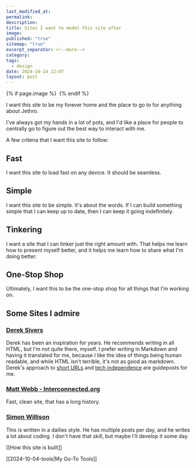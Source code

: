 ```yaml
---
last_modified_at: 
permalink: 
description: 
title: Sites I want to model this site after
image: 
published: "true"
sitemap: "true"
excerpt_separator: <!--more-->
category: 
tags:
  - design
date: 2024-10-24 12:07
layout: post
---
```



{% if page.image %} <img src="{{ page.image }}" alt=""> {% endif %}

I want this site to be my forever home and the place to go to for anything about Jethro. 

I've always got my hands in a lot of pots, and I'd like a place for people to centrally go to figure out the best way to interact with me. 

A few criteria that I want this site to follow: 

## Fast
I want this site to load fast on any device. It should be seamless. 

## Simple
I want this site to be simple. It's about the words. If I can build something simple that I can keep up to date, then I can keep it going indefinitely. 

## Tinkering
I want a site that I can tinker just the right amount with. That helps me learn how to present myself better, and it helps me learn how to share what I'm doing better. 

## One-Stop Shop
Ultimately, I want this to be the one-stop shop for all things that I'm working on. 


## Some Sites I admire
### [Derek Sivers](Sivers.org)
Derek has been an inspiration for years. He recommends writing in all HTML, but I'm not quite there, myself. I prefer writing in Markdown and having it translated for me, because I like the idea of things being human readable, and while HTML isn't terrible, it's not as good as markdown. 
Derek's approach to [short URLs](https://sive.rs/su) and [tech independence](https://sive.rs/ti) are guideposts for me. 
### [Matt Webb - Interconnected.org](https://interconnected.org)
Fast, clean site, that has a long history. 

### [Simon Willison](https://simonwillison.net)
This is written in a dailies style. He has multiple posts per day, and he writes a lot about coding. I don't have that skill, but maybe I'll develop it some day. 




[[How this site is built]]

[[2024-10-04-tools|My Go-To Tools]]
